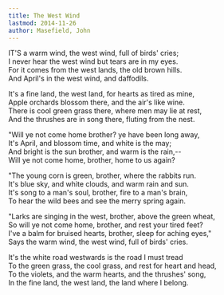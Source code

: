 ```yaml
---
title: The West Wind
lastmod: 2014-11-26
author: Masefield, John
---
```


IT'S a warm wind, the west wind, full of birds' cries;  
I never hear the west wind but tears are in my eyes.  
For it comes from the west lands, the old brown hills.  
And April's in the west wind, and daffodils.  

It's a fine land, the west land, for hearts as tired as mine,  
Apple orchards blossom there, and the air's like wine.  
There is cool green grass there, where men may lie at rest,  
And the thrushes are in song there, fluting from the nest.  

&quot;Will ye not come home brother? ye have been long away,  
It's April, and blossom time, and white is the may;  
And bright is the sun brother, and warm is the rain,--  
Will ye not come home, brother, home to us again?  

&quot;The young corn is green, brother, where the rabbits run.  
It's blue sky, and white clouds, and warm rain and sun.  
It's song to a man's soul, brother, fire to a man's brain,  
To hear the wild bees and see the merry spring again.  

&quot;Larks are singing in the west, brother, above the green wheat,  
So will ye not come home, brother, and rest your tired feet?  
I've a balm for bruised hearts, brother, sleep for aching eyes,&quot;  
Says the warm wind, the west wind, full of birds' cries.  

It's the white road westwards is the road I must tread  
To the green grass, the cool grass, and rest for heart and head,  
To the violets, and the warm hearts, and the thrushes' song,  
In the fine land, the west land, the land where I belong.<br />

